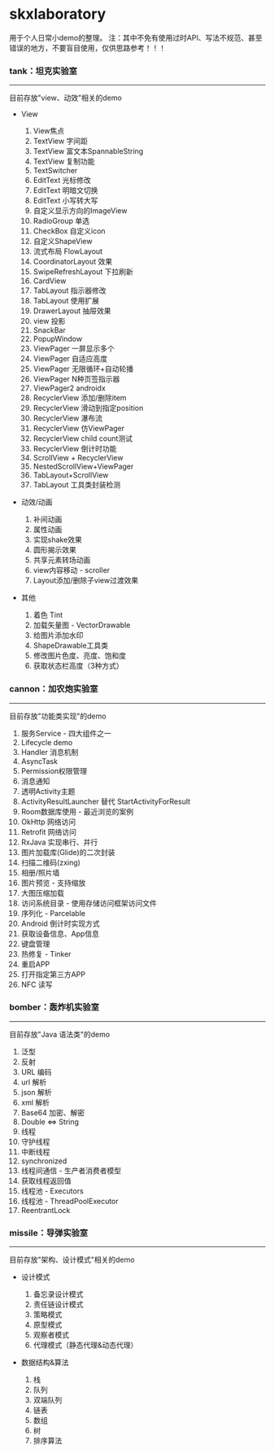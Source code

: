 # skxlaboratory

用于个人日常小demo的整理。
注：其中不免有使用过时API、写法不规范、甚至错误的地方，不要盲目使用，仅供思路参考！！！

###  tank：坦克实验室
___

目前存放"view、动效"相关的demo
+ View
	1. View焦点
	2. TextView 字间距
	3. TextView 富文本SpannableString
	4. TextView 复制功能
	5. TextSwitcher
	6. EditText 光标修改
	7. EditText 明暗文切换
	8. EditText 小写转大写
	9. 自定义显示方向的ImageView
	10. RadioGroup 单选
	11. CheckBox 自定义icon
	12. 自定义ShapeView
	13. 流式布局 FlowLayout
	14. CoordinatorLayout 效果
	15. SwipeRefreshLayout 下拉刷新
	16. CardView
	17. TabLayout 指示器修改
	18. TabLayout 使用扩展
	19. DrawerLayout 抽屉效果
	20. view 投影
	21. SnackBar
	22. PopupWindow
	23. ViewPager 一屏显示多个
	24. ViewPager 自适应高度
	25. ViewPager 无限循环+自动轮播
	26. ViewPager N种页签指示器
	27. ViewPager2 androidx
	28. RecyclerView 添加/删除item
	29. RecyclerView 滑动到指定position
	30. RecyclerView 瀑布流
	31. RecyclerView 仿ViewPager
	32. RecyclerView child count测试
	33. RecyclerView 倒计时功能
	34. ScrollView + RecyclerView
	35. NestedScrollView+ViewPager
	36. TabLayout+ScrollView
	37. TabLayout 工具类封装检测
	
+ 动效/动画
	1. 补间动画
	2. 属性动画
	3. 实现shake效果
	4. 圆形揭示效果
	5. 共享元素转场动画
	6. view内容移动 - scroller
	7. Layout添加/删除子view过渡效果

+ 其他
	1. 着色 Tint
	2. 加载矢量图 - VectorDrawable
	3. 给图片添加水印
	4. ShapeDrawable工具类
	5. 修改图片色度、亮度、饱和度
	6. 获取状态栏高度（3种方式）
	

### cannon：加农炮实验室
_________

目前存放"功能类实现"的demo
1. 服务Service - 四大组件之一
2. Lifecycle demo
3. Handler 消息机制
4. AsyncTask
5. Permission权限管理
6. 消息通知
7. 透明Activity主题
8. ActivityResultLauncher 替代 StartActivityForResult
9. Room数据库使用 - 最近浏览的案例
10. OkHttp 网络访问
11. Retrofit 网络访问
12. RxJava 实现串行、并行
13. 图片加载库(Glide)的二次封装
14. 扫描二维码(zxing)
15. 相册/照片墙
16. 图片预览 - 支持缩放
17. 大图压缩加载
18. 访问系统目录 - 使用存储访问框架访问文件
19. 序列化 - Parcelable
20. Android 倒计时实现方式
21. 获取设备信息、App信息
22. 键盘管理
23. 热修复 - Tinker
24. 重启APP
25. 打开指定第三方APP
26. NFC 读写


### bomber：轰炸机实验室
___

目前存放"Java 语法类"的demo

1. 泛型
2. 反射
3. URL 编码
4. url 解析
5. json 解析
6. xml 解析
7. Base64 加密、解密
8. Double <=> String
9. 线程
10. 守护线程
11. 中断线程
12. synchronized
13. 线程间通信 - 生产者消费者模型
14. 获取线程返回值
15. 线程池 - Executors
16. 线程池 - ThreadPoolExecutor
17. ReentrantLock


### missile：导弹实验室
-----
目前存放"架构、设计模式"相关的demo

+ 设计模式
	1. 备忘录设计模式
	2. 责任链设计模式
	3. 策略模式
	4. 原型模式
	5. 观察者模式
	6. 代理模式（静态代理&动态代理）
	
+ 数据结构&算法
	1. 栈
	2. 队列
	3. 双端队列
	4. 链表
	5. 数组
	6. 树
	7. 排序算法

